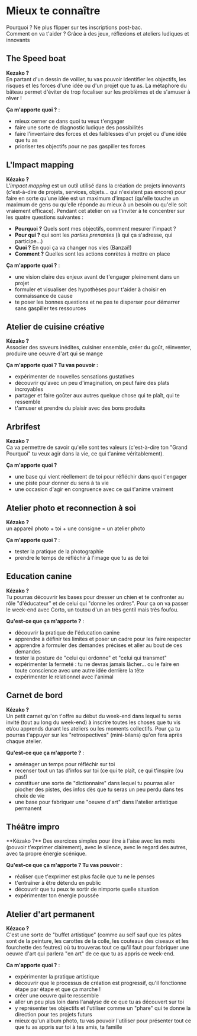 # Mieux te connaître
Pourquoi ? Ne plus flipper sur tes inscriptions post-bac.  
Comment on va t'aider ? Grâce à des jeux, réflexions et ateliers ludiques et innovants

## The Speed boat
**Kezako ?**  
En partant d'un dessin de voilier, tu vas pouvoir identifier les objectifs, les risques et les forces d'une idée ou d'un projet que tu as. La métaphore du bâteau permet d'éviter de trop focaliser sur les problèmes et de s'amuser à rêver !  

**Ça m'apporte quoi ?** :  
- mieux cerner ce dans quoi tu veux t'engager  
- faire une sorte de diagnostic ludique des possibilités  
- faire l'inventaire des forces et des faiblesses d'un projet ou d'une idée que tu as
- prioriser tes objectifs pour ne pas gaspiller tes forces  

## L'Impact mapping
**Kézako ?**  
L'*impact mapping* est un outil utilisé dans la création de projets innovants (c'est-à-dire de projets, services, objets... qui n'existent pas encore) pour faire en sorte qu'une idée est un maximum d'impact (qu'elle touche un maximum de gens ou qu'elle réponde au mieux à un besoin ou qu'elle soit vraiement efficace). Pendant cet atelier on va t'inviter à te concentrer sur les quatre questions suivantes :
- **Pourquoi ?** Quels sont mes objectifs, comment mesurer l'impact ?  
- **Pour qui ?** qui sont les *parties prenantes* (à qui ça s'adresse, qui participe...)  
- **Quoi ?** En quoi ça va changer nos vies (Banzaï!)  
- **Comment ?** Quelles sont les actions conrètes à mettre en place

**Ça m'apporte quoi ?** :  
- une vision claire des enjeux avant de t'engager pleinement dans un projet  
- formuler et visualiser des hypothèses pour t'aider à choisir en connaissance de cause  
- te poser les bonnes questions et ne pas te disperser pour démarrer sans gaspiller tes ressources

## Atelier de cuisine créative
**Kézako ?**  
Associer des saveurs inédites, cuisiner ensemble, créer du goût, réinventer, produire une oeuvre d'art qui se mange 

**Ça m'apporte quoi ? Tu vas pouvoir :**  
- expérimenter de nouvelles sensations gustatives 
- découvrir qu'avec un peu d'imagination, on peut faire des plats incroyables 
- partager et faire goûter aux autres quelque chose qui te plaît, qui te ressemble 
- t'amuser et prendre du plaisir avec des bons produits

## Arbrifest
**Kezako ?**  
Ca va permettre de savoir qu'elle sont tes valeurs (c'est-à-dire ton "Grand Pourquoi" tu veux agir dans la vie, ce qui t'anime véritablement).

**Ça m'apporte quoi ?**   
- une base qui vient réellement de toi pour réfléchir dans quoi t'engager  
- une piste pour donner du sens à ta vie  
- une occasion d'agir en congruence avec ce qui t'anime vraiment  


## Atelier photo et reconnection à soi
**Kézako ?**  
un appareil photo + toi + une consigne = un atelier photo

**Ça m'apporte quoi ?** :    
- tester la pratique de la photographie  
- prendre le temps de réfléchir à l'image que tu as de toi

## Education canine
**Kézako ?**  
Tu pourras découvrir les bases pour dresser un chien et te confronter au rôle "d'éducateur" et de celui qui "donne les ordres". Pour ça on va passer le week-end avec Corto, un toutou d'un an très gentil mais très foufou. 

**Qu'est-ce que ça m'apporte ?** :  
- découvrir la pratique de l'éducation canine
- apprendre à définir tes limites et poser un cadre pour les faire respecter
- apprendre à formuler des demandes précises et aller au bout de ces demandes
- tester la posture de "celui qui ordonne" et "celui qui transmet"
- expérimenter la fermeté : tu ne devras jamais lâcher... ou le faire en toute conscience avec une autre idée derrière la tête
- expérimenter le relationnel avec l'animal

## Carnet de bord
**Kézako ?**  
Un petit carnet qu'on t'offre au début du week-end dans lequel tu seras invité (tout au long du week-end) à inscrire toutes les choses que tu vis et/ou apprends durant les ateliers ou les moments collectifs. Pour ça tu pourras t'appuyer sur les "retrospectives" (mini-bilans) qu'on fera après chaque atelier.

**Qu'est-ce que ça m'apporte ?** :  
- aménager un temps pour réfléchir sur toi
- recenser tout un tas d'infos sur toi (ce qui te plaît, ce qui t'inspire (ou pas!)  
- constituer une sorte de "dictionnaire" dans lequel tu pourras aller piocher des pistes, des infos dès que tu seras un peu perdu dans tes choix de vie
- une base pour fabriquer une "oeuvre d'art" dans l'atelier artistique permanent

## Théâtre impro
<div id="theatre"></div>
**Kézako ?**  
Des exercices simples pour être à l'aise avec les mots (pouvoir t'exprimer clairement), avec le silence, avec le regard des autres, avec ta propre énergie scénique.

**Qu'est-ce que ça m'apporte ? Tu vas pouvoir** :    
- réaliser que t'exprimer est plus facile que tu ne le penses
- t'entraîner à être détendu en public
- découvrir que tu peux te sortir de nimporte quelle situation
- expérimenter ton énergie poussée

## Atelier d'art permanent
**Kézaco ?**  
C'est une sorte de "buffet artistique" (comme au self sauf que les pâtes sont de la peinture, les carottes de la colle, les couteaux des ciseaux et les fourchette des feutres) où tu trouveras tout ce qu'il faut pour fabriquer une oeuvre d'art qui parlera "en art" de ce que tu as appris ce week-end. 

**Ca m'apporte quoi ?** :  
- expérimenter la pratique artistique  
- découvrir que le processus de création est progressif, qu'il fonctionne étape par étape et que ça marche !  
- créer une oeuvre qui te ressemble  
- aller un peu plus loin dans l'analyse de ce que tu as découvert sur toi  
- y représenter tes objectifs et l'utiliser comme un "phare" qui te donne la direction pour tes projets futurs  
- mieux qu'un album photo, tu vas pouvoir l'utiliser pour présenter tout ce que tu as appris sur toi à tes amis, ta famille

